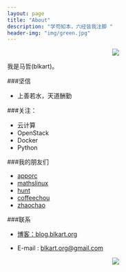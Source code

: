 ```yaml
---
layout: page
title: "About"
description: "学苟知本，六经皆我注脚 "
header-img: "img/green.jpg"
---
```



<center>
    <p><img src="http://7xlfkx.com1.z0.glb.clouddn.com/white2.jpg" align="center"></p>
</center>

我是马哲(blkart)。

###坚信


- 上善若水，天道酬勤


###关注：


- 云计算
- OpenStack
- Docker
- Python



###我的朋友们

- [apporc](http://apporc.github.io/)
- [mathslinux](http://mathslinux.org/)
- [hunt](http://huntxu.github.io/)
- [coffeechou](http://coffeechou.github.io/)
- [zhaochao](http://zhaochao.github.io/)

###联系

- [博客：blog.blkart.org](blog.blkart.org)

- E-mail : blkart.org@gmail.com


<center>
    <p><img src="http://i173.photobucket.com/albums/w63/cnfeat/2015-08-29-2_zpsqj7po8eo.png" align="center"></p>
</center>






